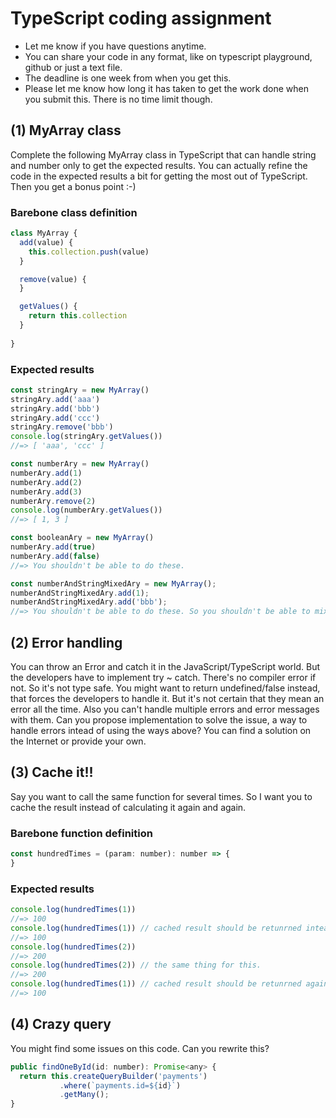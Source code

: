 # TypeScript coding assignment

- Let me know if you have questions anytime.
- You can share your code in any format, like on typescript playground, github or just a text file.
- The deadline is one week from when you get this.
- Please let me know how long it has taken to get the work done when you submit this. There is no time limit though.



## (1) MyArray class

Complete the following MyArray class in TypeScript that can handle string and number only to get the expected results.
You can actually refine the code in the expected results a bit for getting the most out of TypeScript.
Then you get a bonus point :-)

### Barebone class definition

```JavaScript
class MyArray {
  add(value) {
    this.collection.push(value)
  }

  remove(value) {
  }

  getValues() {
    return this.collection
  }
  
}
```

### Expected results

```JavaScript
const stringAry = new MyArray()
stringAry.add('aaa')
stringAry.add('bbb')
stringAry.add('ccc')
stringAry.remove('bbb')
console.log(stringAry.getValues())
//=> [ 'aaa', 'ccc' ]

const numberAry = new MyArray()
numberAry.add(1)
numberAry.add(2)
numberAry.add(3)
numberAry.remove(2)
console.log(numberAry.getValues())
//=> [ 1, 3 ]

const booleanAry = new MyArray()
numberAry.add(true)
numberAry.add(false)
//=> You shouldn't be able to do these.

const numberAndStringMixedAry = new MyArray();
numberAndStringMixedAry.add(1);
numberAndStringMixedAry.add('bbb');
//=> You shouldn't be able to do these. So you shouldn't be able to mix different types.
```


## (2) Error handling

You can throw an Error and catch it in the JavaScript/TypeScript world.
But the developers have to implement try ~ catch. There's no compiler error if not. So it's not type safe.
You might want to return undefined/false instead, that forces the developers to handle it.
But it's not certain that they mean an error all the time.
Also you can't handle multiple errors and error messages with them.
Can you propose implementation to solve the issue, a way to handle errors intead of using the ways above?
You can find a solution on the Internet or provide your own.



## (3) Cache it!!

Say you want to call the same function for several times.
So I want you to cache the result instead of calculating it again and again.

### Barebone function definition
```JavaScript
const hundredTimes = (param: number): number => {
}
```

### Expected results
```JavaScript
console.log(hundredTimes(1))
//=> 100
console.log(hundredTimes(1)) // cached result should be retunrned intead of calculating again.
//=> 100
console.log(hundredTimes(2))
//=> 200
console.log(hundredTimes(2)) // the same thing for this.
//=> 200
console.log(hundredTimes(1)) // cached result should be retunrned again.
//=> 100
```


## (4) Crazy query

You might find some issues on this code. Can you rewrite this?
```JavaScript
public findOneById(id: number): Promise<any> {
  return this.createQueryBuilder('payments')
           .where(`payments.id=${id}`)
           .getMany();
}
```

